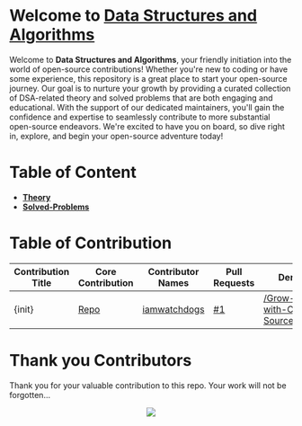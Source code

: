 # Welcome to [Data Structures and Algorithms](https://github.com/Grow-with-Open-Source/DSA/ "visit original repo")

Welcome to **Data Structures and Algorithms**, your friendly initiation into the world of open-source contributions! Whether you're new to coding or have some experience, this repository is a great place to start your open-source journey. Our goal is to nurture your growth by providing a curated collection of DSA-related theory and solved problems that are both engaging and educational. With the support of our dedicated maintainers, you'll gain the confidence and expertise to seamlessly contribute to more substantial open-source endeavors. We're excited to have you on board, so dive right in, explore, and begin your open-source adventure today!

# Table of Content

<!-- TABLE OF CONTENT BEGINS -->
- [__Theory__](Theory "goto Theory")
- [__Solved-Problems__](Solved-Problems "goto Solved-Problems")
<!-- TABLE OF CONTENT ENDS -->

# Table of Contribution

<div align="center">

<!-- TABLE OF CONTRIBUTORS BEGINS -->
| Contribution Title | Core Contribution | Contributor Names | Pull Requests | Demo |
| --- | --- | --- | --- | --- |
| {init} | [Repo](Repo "goto Repo") | [iamwatchdogs](https://github.com/iamwatchdogs "goto iamwatchdogs profile") | [#1](https://github.com/Grow-with-Open-Source/DSA/pull/1 "visit pr #1") | [/Grow-with-Open-Source/DSA/](https://github.com/Grow-with-Open-Source/DSA "view the result of {init}") |
<!-- TABLE OF CONTRIBUTORS ENDS -->

</div>

# Thank you Contributors

Thank you for your valuable contribution to this repo. Your work will not be forgotten...

<div align="center">
  <a href = "https://github.com/Grow-with-Open-Source/DSA/graphs/contributors">
    <img src = "https://contrib.rocks/image?repo=Grow-with-Open-Source/DSA"/>
  </a>
</div>
